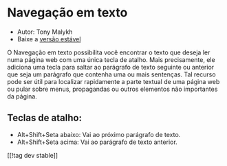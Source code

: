 # Navegação em texto #

* Autor: Tony Malykh
* Baixe a [versão estável][1]

O Navegação em texto possibilita você encontrar o texto que deseja ler numa
página web com uma única tecla de atalho. Mais precisamente, ele adiciona
uma tecla para saltar ao parágrafo de texto seguinte ou anterior que seja um
parágrafo que contenha uma ou mais sentenças. Tal recurso pode ser útil para
localizar rapidamente a parte textual de uma página web ou pular sobre
menus, propagandas ou outros elementos não importantes da página.

## Teclas de atalho: 
* Alt+Shift+Seta abaixo: Vai ao próximo parágrafo de texto.
* Alt+Shift+Seta acima: Vai ao parágrafo de texto anterior.

[[!tag dev stable]]

[1]: https://addons.nvda-project.org/files/get.php?file=textnav
